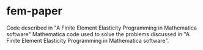 # fem-paper
Code described in "A Finite Element Elasticity Programming in Mathematica software"
Mathematica code used to solve the problems discussed in "A Finite Element Elasticity Programming in Mathematica software".
